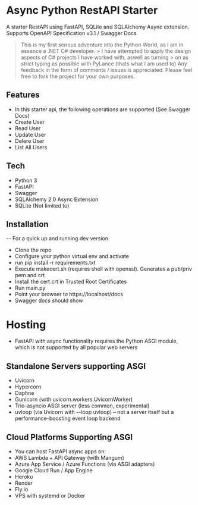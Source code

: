 # Async Python RestAPI Starter

A starter RestAPI using FastAPI, SQLite and SQLAlchemy Async extension. Supports OpenAPI Specification v3.1 / Swagger Docs

> This is my first serious adventure into the Python World, as I am in essence a .NET C# developer. > I have attempted to apply the design aspects of C# projects I have worked with, aswell as turning > on as strict typing as possible with PyLance (thats what I am used to)
> Any feedback in the form of comments / issues is appreciated. 
> Please feel free to fork the project for your own purposes.
## Features

- In this starter api, the following operations are supported (See Swagger Docs)
- Create User
- Read User
- Update User
- Delere User
- List All Users

## Tech
 - Python 3
 - FastAPI
 - Swagger
 - SQLAlchemy 2.0 Async Extension
 - SQLite (Not limited to)

## Installation
-- For a quick up and running dev version.
- Clone the repo
- Configure your python virtual env and activate
- run pip install -r requirements.txt
- Execute makecert.sh (requires shell with openssl). Generates a pub/priv pem and crt
- Install the cert.crt in Trusted Root Certificates
- Run main.py
- Point your browser to https://localhost/docs
- Swagger docs should show

# Hosting
- FastAPI with async functionality requires the Python ASGI module, which is not supported by all popular web servers

## Standalone Servers supporting ASGI
 - Uvicorn
 - Hypercorn
 - Daphne
 - Gunicorn (with uvicorn.workers.UvicornWorker)
 - Trio-asyncio ASGI server (less common, experimental)
 - uvloop (via Uvicorn with --loop uvloop) – not a server itself but a performance-boosting event loop backend

## Cloud Platforms Supporting ASGI
 - You can host FastAPI async apps on:
 - AWS Lambda + API Gateway (with Mangum)
 - Azure App Service / Azure Functions (via ASGI adapters)
 - Google Cloud Run / App Engine
 - Heroku
 - Render
 - Fly.io
 - VPS with systemd or Docker

